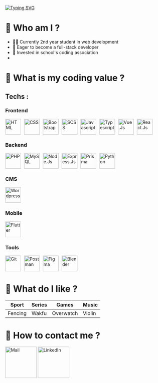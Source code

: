 [![Typing SVG](https://readme-typing-svg.herokuapp.com?font=Fira+Code&weight=700&size=30&duration=3500&pause=500&vCenter=true&random=false&width=435&lines=Hello+world)](https://git.io/typing-svg)

# 🧐 Who am I ?
- 🧑‍💻 Currently 2nd year student in web development
- 📌 Eager to become a full-stack developer
- 👥 Invested in school's coding association
- 

# 👷 What is my coding value ?

## Techs :
### Frontend
<div style="display: flex; flex-wrap: wrap; gap: 10px;">
  <img src="https://upload.wikimedia.org/wikipedia/commons/thumb/3/38/HTML5_Badge.svg/2048px-HTML5_Badge.svg.png" height="50" alt="HTML">
  <img src="https://upload.wikimedia.org/wikipedia/commons/thumb/6/62/CSS3_logo.svg/2048px-CSS3_logo.svg.png" height="50" alt="CSS">
  <img src="https://upload.wikimedia.org/wikipedia/commons/thumb/b/b2/Bootstrap_logo.svg/2560px-Bootstrap_logo.svg.png" height="50" alt="Bootstrap">
  <img src="https://sass-lang.com/assets/img/styleguide/seal-color.png" height="50" alt="SCSS">
  <img src="https://upload.wikimedia.org/wikipedia/commons/6/6a/JavaScript-logo.png" height="50" alt="Javascript">
  <img src="https://cdn.worldvectorlogo.com/logos/typescript.svg" height="50" alt="Typescript">
  <img src="https://upload.wikimedia.org/wikipedia/commons/thumb/9/95/Vue.js_Logo_2.svg/1184px-Vue.js_Logo_2.svg.png" height="50" alt="Vue.Js">
  <img src="https://upload.wikimedia.org/wikipedia/commons/thumb/a/a7/React-icon.svg/1150px-React-icon.svg.png" height="50" alt="React.Js">
</div>

### Backend
<div style="display: flex; flex-wrap: wrap; gap: 10px;">
  <img src="https://d1zviajkun9gxg.cloudfront.net/user/prod/2020/01/03/fastpages-0622317d-e016-4e7a-b25e-8eef9db1610a.png" height="50" alt="PHP">
  <img src="https://brandslogos.com/wp-content/uploads/thumbs/mysql-logo-1.png" height="50" alt="MySQL">
  <img src="https://media.jvt.me/03019529e6.png" height="50" alt="Node.Js">
  <img src="https://d2eip9sf3oo6c2.cloudfront.net/tags/images/000/000/359/square_480/expressjslogo.png" height="50" alt="Express.Js">
  <img src="https://cdn.icon-icons.com/icons2/2107/PNG/512/file_type_prisma_icon_130234.png" height="50" alt="Prisma">
  <img src="https://i.pinimg.com/originals/82/a2/18/82a2188c985ce75402ae44fc43fe7e5e.png" height="50" alt="Python">
</div>

### CMS
<div style="display: flex; flex-wrap: wrap; gap: 10px;">
  <img src="https://cdn.pixabay.com/photo/2022/01/16/17/24/wordpress-6942722_1280.png" height="50" alt="Wordpress">
</div>

### Mobile
<div style="display: flex; flex-wrap: wrap; gap: 10px;">
  <img src="https://web-strapi.mrmilu.com/uploads/flutter_logo_470e9f7491.png" height="50" alt="Flutter">
</div>

### Tools
<div style="display: flex; flex-wrap: wrap; gap: 10px;">
  <img src="https://upload.wikimedia.org/wikipedia/commons/thumb/3/3f/Git_icon.svg/2048px-Git_icon.svg.png" height="50" alt="Git">
  <img src="https://cdn.iconscout.com/icon/free/png-256/free-postman-3521648-2945092.png?f=webp" height="50" alt="Postman">
  <img src="https://cdn4.iconfinder.com/data/icons/logos-brands-in-colors/3000/figma-logo-512.png" height="50" alt="Figma">
  <img src="https://cdn.freelogovectors.net/wp-content/uploads/2023/09/blender_logo-freelogovectors.net_.png" height="50" alt="Blender">
</div>


# 💚 What do I like ?

| Sport | Series | Games | Music |
|--------|--------|--------|--------|
| Fencing | Wakfu | Overwatch | Violin |



# 💬 How to contact me ?
<a href="mailto:quentingarnier92320@gmail.com" target="_blank"><img src="https://ouch-cdn2.icons8.com/Q_mKQhLvgHc4CpJslA6YAg1orkPp2LG3W6rdaEQZ1oo/rs:fit:456:456/czM6Ly9pY29uczgu/b3VjaC1wcm9kLmFz/c2V0cy9wbmcvOTYv/MzE3NWFhMzAtMmQw/Yi00MDgyLTlhZWMt/ZWUyZGNlYzQwYmM0/LnBuZw.png" width="100" height="100" alt="Mail"></a>
<a href="https://www.linkedin.com/in/quentin-garnier-07a58824b/" target="_blank"><img src="https://upload.wikimedia.org/wikipedia/commons/thumb/8/81/LinkedIn_icon.svg/2048px-LinkedIn_icon.svg.png" width="100" height="100" alt="LinkedIn"></a>
